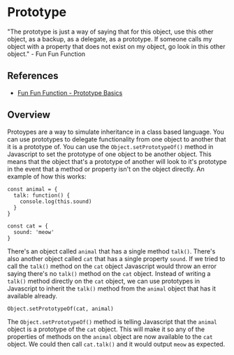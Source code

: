 # Prototype

"The prototype is just a way of saying that for this object, use this other object, as a backup, as a delegate, as a prototype.  If someone calls my object with a property that does not exist on my object, go look in this other object." - Fun Fun Function

## References

- [Fun Fun Function - Prototype Basics](https://www.youtube.com/watch?v=YkoelSTUy7A)

## Overview

Protoypes are a way to simulate inheritance in a class based language.  You can use prototypes to delegate functionality from one object to another that it is a prototype of.  You can use the `Object.setPrototypeOf()` method in Javascript to set the prototype of one object to be another object.  This means that the object that's a prototype of another will look to it's prototype in the event that a method or property isn't on the object directly.  An example of how this works:

```
const animal = {
  talk: function() {
    console.log(this.sound)
  }
}

const cat = {
  sound: 'meow'
}
```

There's an object called `animal` that has a single method `talk()`.  There's also another object called `cat` that has a single property `sound`.  If we tried to call the `talk()` method on the `cat` object Javascript would throw an error saying there's no `talk()` method on the `cat` object.  Instead of writing a `talk()` method directly on the `cat` object, we can use prototypes in Javascript to inherit the `talk()` method from the `animal` object that has it available already.

```
Object.setPrototypeOf(cat, animal)
```

The `Object.setPrototypeOf()` method is telling Javascript that the `animal` object is a prototype of the `cat` object.  This will make it so any of the properties of methods on the `animal` object are now available to the `cat` object.  We could then call `cat.talk()` and it would output `meow` as expected.
